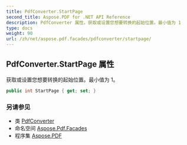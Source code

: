 ```yaml
---
title: PdfConverter.StartPage
second_title: Aspose.PDF for .NET API Reference
description: PdfConverter 属性。获取或设置您想要转换的起始位置。最小值为 1
type: docs
weight: 90
url: /zh/net/aspose.pdf.facades/pdfconverter/startpage/
---
```

## PdfConverter.StartPage 属性

获取或设置您想要转换的起始位置。最小值为 1。

```csharp
public int StartPage { get; set; }
```

### 另请参见

* 类 [PdfConverter](../)
* 命名空间 [Aspose.Pdf.Facades](../../../aspose.pdf.facades/)
* 程序集 [Aspose.PDF](../../../)